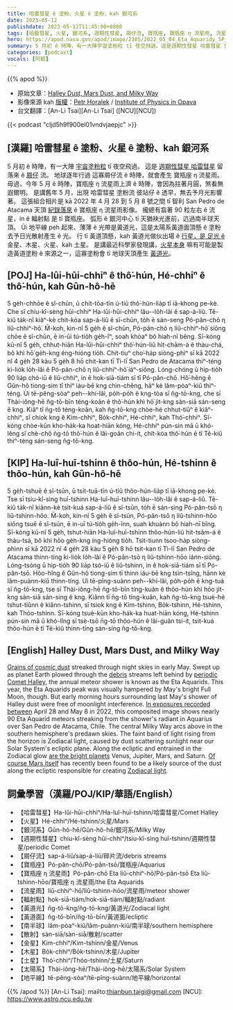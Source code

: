 ```yaml
---
title: 哈雷彗星 ê 塗粉、火星 ê 塗粉、kah 銀河系
date: 2023-05-12
publishdate: 2023-05-12T11:45:00+0800
tags: [哈雷彗星, 火星, 銀河系, 週期性彗星, 屑仔流, 寶瓶座, 寶瓶座 η 流星雨, 流星雨, 輻射點, 黃道光, 南半球, 黃道面, 散射, 金星, 木星, 土星, 太陽系, 地平線]
hero: https://apod.nasa.gov/apod/image/2305/2022_05_04_Eta_Aquaridy_SP_Meteory_Fin_Vyska_1200px.png
summary: 5 月初 ê 時陣，有一大陣宇宙塗粉粒 tī 夜空飛過。這是週期性彗星 哈雷彗星 留落來 ê 屑仔流。
categories: [podcast]
vocals: [阿錕]
---
```


{{% apod %}}

- 原始文章：[Halley Dust, Mars Dust, and Milky Way](https://apod.nasa.gov/apod/ap230512.html)
- 影像來源 kah [版權][copyright]：[Petr Horalek](https://www.petrhoralek.com/#about-1) / [Institute of Physics in Opava](https://www.slu.cz/phys/en/)
- 台文翻譯：[An-Li Tsai][An-Li Tsai] ([NCU][NCU])

{{< podcast "cljd5h9f900el01vndvjaepjc" >}}

## [漢羅] 哈雷彗星 ê 塗粉、火星 ê 塗粉、kah 銀河系
5 月初 ê 時陣，有一大陣 [宇宙塗粉粒][Grains of cosmic dust] tī 夜空飛過。
這是 [週期性彗星 哈雷彗星][periodic Comet Halley] 留落來 ê [屑仔][debris] 流。
地球逐年行過 這寡屑仔流 ê 時陣，就會產生 寶瓶座 η 流星雨。
毋過，今年 5 月 ê 時陣，寶瓶座 η 流星雨上濟 ê 時陣，會因為拄著月圓，煞看無遐爾明。
是講舊年 5 月，出現 哈雷彗星 塗粉流 彼站仔 ê 透早，無去予月光影響著。
這張組合相片是 kā 2022 年 4 月 28 到 5 月 8 號之間 tī 智利 San Pedro de Atacama 天頂 [紀錄落來][In exposures recorded between] ê 寶瓶座 η 流星雨影像。
攏總有翕著 90 粒左右 ê 流星，in ê 輻射點 是 tī 寶瓶座。
弧形 ê 銀河中心 tī 天猶袂光進前，迒過南半球天頂。
Ùi 地平線 peh 起來、薄薄 ê 光帶是黃道光，這是太陽系黃道面頂懸 ê 塗粉去予日光散射產生 ê 光。
行 tī 黃道頂懸，kah 黃道光做伙出場 ê [行星，是 足光 ê][are the bright planets] 金星、木星、火星、kah 土星。
是講最近科學家發現講，[火星本身][Of course Mars itself] 嘛有可能是製造黃道塗粉 ê 來源之一，這寡塗粉會 tī 地球天頂產生 [黃道光][Zodiacal light]。

## [POJ] Ha-lûi-hūi-chhiⁿ ê thô͘-hún, Hé-chhiⁿ ê thô͘-hún, kah Gûn-hô-hē
5 ge̍h-chhōe ê sî-chūn, ū chi̍t-tōa-tīn ú-tiū thô͘-hún-lia̍p tī iā-khong pe-kè.
Che sī chiu-kî-sèng hūi-chhiⁿ Ha-lûi-hūi-chhiⁿ lâu--lo̍h-lâi ê sap-á-liû.
Tē-kiû ta̍k-nî kiâⁿ-kè chit-kóa sap-á-liû ê sî-chūn, to̍h ē sán-seng Pó-pân-chō η liû-chhiⁿ-hō͘.
M̄-koh, kin-nî 5 ge̍h ê sî-chūn, Pó-pân-chō η liû-chhiⁿ-hō͘ siōng chōe ê sî-chūn, ē in-ūi tú-tio̍h ge̍h-îⁿ, soah khòaⁿ bô hiah-nī bêng.
Sī-kóng kū-nî 5 ge̍h, chhut-hiān Ha-lûi-hūi-chhiⁿ thô͘-hún-liû hit-chām-á ê thàu-chá, bô khì hō͘ ge̍h-kng éng-hióng tio̍h.
Chit-tiuⁿ cho͘-ha̍p siòng-phìⁿ sī kā 2022 nî 4 ge̍h 28 kàu 5 ge̍h 8 hō chit-kan tī Tì-lī San Pedro de Atacama thiⁿ-téng kì-lio̍k lo̍h-lâi ê Pó-pân-chō η liû-chhiⁿ-hō͘ iáⁿ-siōng.
Lóng-chóng ū hip-tio̍h 90 lia̍p chó-iū ê liû-chhiⁿ, in ê hok-siā-tiám sī tī Pó-pân-chō.
Hô͘-hêng ê Gûn-hô tiong-sim tī thiⁿ iáu-bē kng chìn-chêng, hāⁿ kè lâm-pòaⁿ-kiû thiⁿ-téng.
Ùi tē-pêng-sòaⁿ peh--khí-lâi, po̍h-po̍h ê kng-tòa sī n̂g-tō-kng, che sī Thài-iông-hē n̂g-tō-bīn téng-koân ê thô͘-hún khì hō͘ ji̍t-kng sàn-siā sán-seng ê kng.
Kiâⁿ tī n̄g-tō téng-koân, kah n̂g-tō-kng chòe-hé chhut-tiûⁿ ê kiâⁿ-chhiⁿ, sī chiok kng ê Kim-chhiⁿ, Bo̍k-chhiⁿ, Hé-chhiⁿ, kah Thó͘-chhiⁿ.
Sī-kóng chòe-kūn kho-ha̍k-ka hoat-hiān kóng, Hé-chhiⁿ pún-sin mā ū khó-lêng sī chè-chō n̄g-tō thô͘-hún ê lâi-goân chi-it, chit-kóa thô͘-hún ē tī Tē-kiû thiⁿ-téng sán-seng n̂g-tō-kng.

## [KIP] Ha-luî-huī-tshinn ê thôo-hún, Hé-tshinn ê thôo-hún, kah Gûn-hô-hē
5 ge̍h-tshuē ê sî-tsūn, ū tsi̍t-tuā-tīn ú-tiū thôo-hún-lia̍p tī iā-khong pe-kè.
Tse sī tsiu-kî-sìng huī-tshinn Ha-luî-huī-tshinn lâu--lo̍h-lâi ê sap-á-liû.
Tē-kiû ta̍k-nî kiânn-kè tsit-kuá sap-á-liû ê sî-tsūn, to̍h ē sán-sing Pó-pân-tsō η liû-tshinn-hōo.
M̄-koh, kin-nî 5 ge̍h ê sî-tsūn, Pó-pân-tsō η liû-tshinn-hōo siōng tsuē ê sî-tsūn, ē in-uī tú-tio̍h ge̍h-înn, suah khuànn bô hiah-nī bîng.
Sī-kóng kū-nî 5 ge̍h, tshut-hiān Ha-luî-huī-tshinn thôo-hún-liû hit-tsām-á ê thàu-tsá, bô khì hōo ge̍h-kng íng-hióng tio̍h.
Tsit-tiunn tsoo-ha̍p siòng-phìnn sī kā 2022 nî 4 ge̍h 28 kàu 5 ge̍h 8 hō tsit-kan tī Tì-lī San Pedro de Atacama thinn-tíng kì-lio̍k lo̍h-lâi ê Pó-pân-tsō η liû-tshinn-hōo iánn-siōng.
Lóng-tsóng ū hip-tio̍h 90 lia̍p tsó-iū ê liû-tshinn, in ê hok-siā-tiám sī tī Pó-pân-tsō.
Hôo-hîng ê Gûn-hô tiong-sim tī thinn iáu-bē kng tsìn-tsîng, hānn kè lâm-puànn-kiû thinn-tíng.
Uì tē-pîng-suànn peh--khí-lâi, po̍h-po̍h ê kng-tuà sī n̂g-tō-kng, tse sī Thài-iông-hē n̂g-tō-bīn tíng-kuân ê thôo-hún khì hōo ji̍t-kng sàn-siā sán-sing ê kng.
Kiânn tī n̄g-tō tíng-kuân, kah n̂g-tō-kng tsuè-hé tshut-tiûnn ê kiânn-tshinn, sī tsiok kng ê Kim-tshinn, Bo̍k-tshinn, Hé-tshinn, kah Thóo-tshinn.
Sī-kóng tsuè-kūn kho-ha̍k-ka huat-hiān kóng, Hé-tshinn pún-sin mā ū khó-lîng sī tsè-tsō n̄g-tō thôo-hún ê lâi-guân tsi-it, tsit-kuá thôo-hún ē tī Tē-kiû thinn-tíng sán-sing n̂g-tō-kng.

## [English] Halley Dust, Mars Dust, and Milky Way
[Grains of cosmic dust][Grains of cosmic dust] streaked through night skies in early May.
Swept up as planet Earth plowed through the [debris][debris] streams left behind by [periodic Comet Halley][periodic Comet Halley], the annual meteor shower is known as the Eta Aquarids.
This year, the Eta Aquarids peak was visually hampered by May's bright Full Moon, though.
But early morning hours surrounding last May's shower of Halley dust were free of moonlight interference.
[In exposures recorded between][In exposures recorded between] April 28 and May 8 in 2022, this composited image shows nearly 90 Eta Aquarid meteors streaking from the shower's radiant in Aquarius over San Pedro de Atacama, Chile.
The central Milky Way arcs above in the southern hemisphere's predawn skies.
The faint band of light rising from the horizon is Zodiacal light, caused by dust scattering sunlight near our Solar System's ecliptic plane.
Along the ecliptic and entrained in the Zodiacal glow [are the bright planets][are the bright planets] Venus, Jupiter, Mars, and Saturn.
[Of course Mars itself][Of course Mars itself] has recently been found to be a likely source of the dust along the ecliptic responsible for creating [Zodiacal light][Zodiacal light].

## 詞彙學習（漢羅/POJ/KIP/華語/English）
- 【哈雷彗星】Ha-lûi-hūi-chhiⁿ/Ha-luî-huī-tshinn/哈雷彗星/Comet Halley
- 【火星】Hé-chhiⁿ/Hé-tshinn/火星/Mars
- 【銀河系】Gûn-hô-hē/Gûn-hô-hē/銀河系/Milky Way
- 【週期性彗星】chiu-kî-sèng hūi-chhiⁿ/tsiu-kî-sìng huī-tshinn/週期性彗星/periodic Comet
- 【屑仔流】sap-á-liû/sap-á-liû/碎片流/debris streams
- 【寶瓶座】Pó-pân-chō/Pó-pân-tsō/寶瓶座/Aquarius
- 【寶瓶座 η 流星雨】Pó-pân-chō Eta liû-chhiⁿ-hō͘/Pó-pân-tsō Eta liû-tshinn-hōo/寶瓶座 η 流星雨/the Eta Aquarids
- 【流星雨】liû-chhiⁿ-hō͘/liû-tshinn-hōo/流星雨/meteor shower
- 【輻射點】hok-siā-tiám/hok-siā-tiám/輻射點/radiant
- 【黃道光】n̂g-tō-kng/n̂g-tō-kng/黃道光/Zodiacal light
- 【黃道面】n̂g-tō-bīn/n̂g-tō-bīn/黃道面/ecliptic
- 【南半球】lâm-pòaⁿ-kiû/lâm-puànn-kiû/南半球/southern hemisphere
- 【散射】sàn-siā/sàn-siā/散射/scatter
- 【金星】Kim-chhiⁿ/Kim-tshinn/金星/Venus
- 【木星】Bo̍k-chhiⁿ/Bo̍k-tshinn/木星/Jupiter
- 【土星】Thó͘-chhiⁿ/Thóo-tshinn/土星/Saturn
- 【太陽系】Thài-iông-hē/Thài-iông-hē/太陽系/Solar System
- 【地平線】tē-pêng-sòaⁿ/tē-pîng-suànn/地平線/horizontal

{{% /apod %}}
[An-Li Tsai]: mailto:thianbun.taigi@gmail.com
[NCU]: https://www.astro.ncu.edu.tw

[copyright]: https://apod.nasa.gov/apod/fap/lib/about_apod.html#srapply
[License]: https://creativecommons.org/licenses/by/2.0/

[Grains of cosmic dust]:https://earthsky.org/astronomy-essentials/everything-you-need-to-know-eta-aquarid-meteor-shower/
[debris]:https://apod.nasa.gov/apod/ap230511.html
[periodic Comet Halley]:https://solarsystem.nasa.gov/asteroids-comets-and-meteors/comets/1p-halley/in-depth/
[In exposures recorded between]:https://www.petrhoralek.com/?p=23016
[are the bright planets]:https://apod.nasa.gov/apod/image/2305/2022_05_04_Eta_Aqu_planetsCrop.jpg
[Of course Mars itself]:https://www.nasa.gov/feature/goddard/2021/serendipitous-juno-spacecraft-detections-shatter-ideas-about-origin-of-zodiacal-light
[Zodiacal light]:https://earthsky.org/astronomy-essentials/everything-you-need-to-know-zodiacal-light-or-false-dawn/
